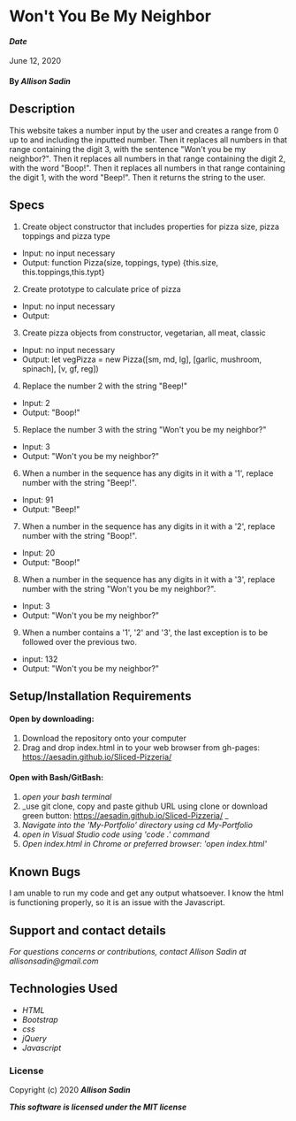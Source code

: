 # Won't You Be My Neighbor

#### _Date_ 
June 12, 2020

#### By _Allison Sadin_

## Description

This website takes a number input by the user and creates a range from 0 up to and including the inputted number. Then it replaces all numbers in that range containing the digit 3, with the sentence "Won't you be my neighbor?". Then it replaces all numbers in that range containing the digit 2, with the word "Boop!". Then it replaces all numbers in that range containing the digit 1, with the word "Beep!". Then it returns the string to the user.

## Specs
1. Create object constructor that includes properties for pizza size, pizza toppings and pizza type
  * Input: no input necessary
  * Output: function Pizza(size, toppings, type) {this.size, this.toppings,this.typt}

2. Create prototype to calculate price of pizza
  * Input: no input necessary
  * Output: 

3. Create pizza objects from constructor, vegetarian, all meat, classic
  * Input: no input necessary
  * Output: let vegPizza = new Pizza([sm, md, lg], [garlic, mushroom, spinach], [v, gf, reg])

4. Replace the number 2 with the string "Beep!"
  * Input: 2
  * Output: "Boop!"

5. Replace the number 3 with the string "Won't you be my neighbor?"
  * Input: 3
  * Output: "Won't you be my neighbor?"

6. When a number in the sequence has any digits in it with a '1', replace number with the string "Beep!".
  * Input: 91
  * Output: "Beep!" 

7. When a number in the sequence has any digits in it with a '2', replace number with the string "Boop!". 
  * Input: 20
  * Output: "Boop!"

8. When a number in the sequence has any digits in it with a '3', replace number with the string "Won't you be my neighbor?". 
  * Input: 3
  * Output: "Won't you be my neighbor?"

9. When a number contains a '1', '2' and '3', the last exception is to be followed over the previous two.
  * input: 132
  * Output: "Won't you be my neighbor?"



## Setup/Installation Requirements

#### Open by downloading:
1. Download the repository onto your computer
2. Drag and drop index.html in to your web browser from gh-pages:  https://aesadin.github.io/Sliced-Pizzeria/

#### Open with Bash/GitBash:
1. _open your bash terminal_
2. _use git clone, copy and paste github URL using clone or download green button:  https://aesadin.github.io/Sliced-Pizzeria/ _
3. _Navigate into the 'My-Portfolio' directory using cd My-Portfolio_
4. _open in Visual Studio code using 'code .' command_
5. _Open index.html in Chrome or preferred browser: 'open index.html'_


## Known Bugs

I am unable to run my code and get any output whatsoever. I know the html is functioning properly, so it is an issue with the Javascript.


## Support and contact details

_For questions concerns or contributions, contact Allison Sadin
at allisonsadin@gmail.com_

## Technologies Used

* _HTML_
* _Bootstrap_
* _css_
* _jQuery_
* _Javascript_

### License

Copyright (c) 2020 **_Allison Sadin_**

**_This software is licensed under the MIT license_**
